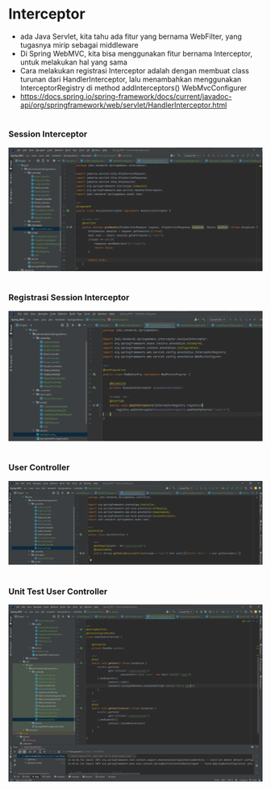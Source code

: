 # Interceptor
- ada Java Servlet, kita tahu ada fitur yang bernama WebFilter, yang tugasnya mirip sebagai middleware
- Di Spring WebMVC, kita bisa menggunakan fitur bernama Interceptor, untuk melakukan hal yang sama
- Cara melakukan registrasi Interceptor adalah dengan membuat class turunan dari HandlerInterceptor, lalu menambahkan menggunakan InterceptorRegistry di method addInterceptors() WebMvcConfigurer
- https://docs.spring.io/spring-framework/docs/current/javadoc-api/org/springframework/web/servlet/HandlerInterceptor.html 

#
### Session Interceptor
![](img/26.1.png)


#
### Registrasi Session Interceptor
![](img/26.2.png)

#
### User Controller
![](img/26.3.png)


#
### Unit Test User Controller
![](img/26.4.png)